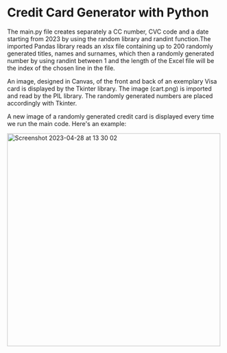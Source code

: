 # Credit Card Generator with Python

The main.py file creates separately a CC number, CVC code and a date starting from 2023 by using the random library and randint function.The imported Pandas library reads an xlsx file containing up to 200 randomly generated titles, names and surnames, which then a randomly generated number by using randint between 1 and the length of the Excel file will be the index of the chosen line in the file.

An image, designed in Canvas, of the front and back of an exemplary Visa card is displayed by the Tkinter library. The image (cart.png) is imported and read by the PIL library. The randomly generated numbers are placed accordingly with Tkinter.

A new image of a randomly generated credit card is displayed every time we run the main code. Here's an example:



<img width="497" alt="Screenshot 2023-04-28 at 13 30 02" src="https://user-images.githubusercontent.com/126245553/235136285-7ffdbe4b-b69c-4d29-844b-9a8a48ec5740.png">
